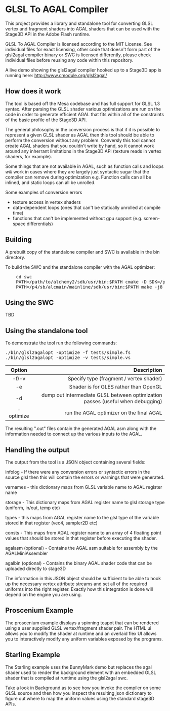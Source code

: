 GLSL To AGAL Compiler
=====================

This project provides a library and standalone tool for converting GLSL vertex and fragment shaders into AGAL shaders that can be used with the Stage3D API in the Adobe Flash runtime.

GLSL To AGAL Compiler is licensed according to the MIT License. See individual files for exact licensing, other code that doesn't form part of the glsl2agal compiler binary or SWC is licensed differently, please check individual files before reusing any code within this repository.

A live demo showing the glsl2agal compiler hooked up to a Stage3D app is running here: http://www.cmodule.org/glsl2agal/

How does it work
----------------

The tool is based off the Mesa codebase and has full support for GLSL 1.3 syntax. After parsing the GLSL shader various optimizations are run on the code in order to generate efficient AGAL that fits within all of the constraints of the basic profile of the Stage3D API.

The general philosophy in the conversion process is that if it is possible to represent a given GLSL shader as AGAL then this tool should be able to perform the conversion without any problem. Conversly this tool cannot create AGAL shaders that you couldn't write by hand, so it cannot work around any inherrant limitations in the Stage3D API (texture reads in vertex shaders, for example).

Some things that are not available in AGAL, such as function calls and loops *will* work in cases where they are largely just syntactic sugar that the compiler can remove during optimization e.g. Function calls can all be inlined, and static loops can all be unrolled.

Some examples of conversion errors
- texture access in vertex shaders
- data-dependent loops (ones that can't be statically unrolled at compile time)
- functions that can't be implemented without gpu support (e.g. screen-space differentials)

Building
--------

A prebuilt copy of the standalone compiler and SWC is available in the bin directory.

To build the SWC and the standalone compiler with the AGAL optimizer:
<pre>
	cd swc
	PATH=/path/to/alchemy2/sdk/usr/bin:$PATH cmake -D SDK=/path/to/alchemy2/sdk/ .
	PATH=/p4/sb/alcmain/mainline/sdk/usr/bin:$PATH make -j8
</pre>

Using the SWC
-------------

TBD

Using the standalone tool
-------------------------

To demonstrate the tool run the following commands:

<pre>
./bin/glsl2agalopt -optimize -f tests/simple.fs
./bin/glsl2agalopt -optimize -v tests/simple.vs
</pre>

Option | Description
:-------:|------------:|
 -f/-v | Specify type (fragment / vertex shader)
 -e | Shader is for GLES rather than OpenGL |
 -d | dump out intermediate GLSL between optimization passes (useful when debugging) |
 -optimize | run the AGAL optimizer on the final AGAL |

The resulting ".out" files contain the generated AGAL asm along with the information needed to connect up the various inputs to the AGAL.

Handling the output
-------------------

The output from the tool is a JSON object containing several fields:

infolog - If there were any conversion errors or syntactic errors in the source glsl then this will contain the errors or warnings that were generated.

varnames - this dictionary maps from GLSL variable name to AGAL register name

storage - This dictionary maps from AGAL register name to glsl storage type (uniform, in/out, temp etc)

types - this maps from AGAL register name to the glsl type of the variable stored in that register (vec4, sampler2D etc)

consts - This maps from AGAL register name to an array of 4 floating point values that should be stored in that register before executing the shader.

agalasm (optional) - Contains the AGAL asm suitable for assembly by the AGALMiniAssembler

agalbin (optional) - Contains the binary AGAL shader code that can be uploaded directly to stage3D

The information in this JSON object should be sufficient to be able to hook up the necessary vertex attribute streams and set all of the required uniforms into the right register. Exactly how this integration is done will depend on the engine you are using.

Proscenium Example
------------------

The proscenium example displays a spinning teapot that can be rendered using a user supplied GLSL vertex/fragment shader pair. The HTML ui allows you to modify the shader at runtime and an overlaid flex UI allows you to interactively modify any uniform variables exposed by the programs.


Starling Example
----------------

The Starling example uses the BunnyMark demo but replaces the agal shader used to render the background element with an embedded GLSL shader that is compiled at runtime using the glsl2agal swc.

Take a look in Background.as to see how you invoke the compiler on some GLSL source and then how you inspect the resulting json dictionary to figure out where to map the uniform values using the standard stage3D APIs.